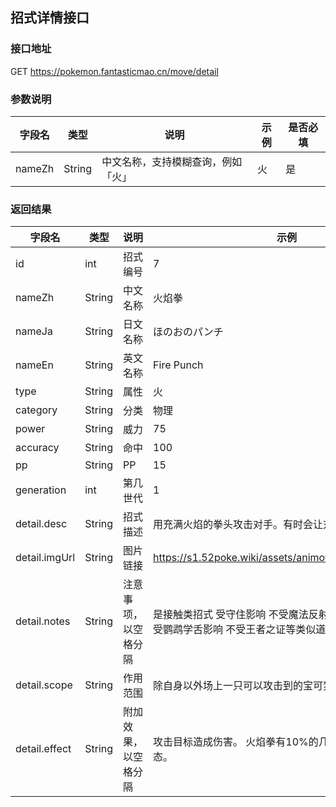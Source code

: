 ## 招式详情接口

### 接口地址
GET https://pokemon.fantasticmao.cn/move/detail

### 参数说明
字段名 | 类型 | 说明 | 示例 | 是否必填
--- | --- | --- | --- | ---
nameZh | String | 中文名称，支持模糊查询，例如「火」 | 火 | 是

### 返回结果
字段名 | 类型 | 说明 | 示例
--- | --- | --- | ---
id | int | 招式编号 | 7
nameZh | String | 中文名称 | 火焰拳
nameJa | String | 日文名称 | ほのおのパンチ
nameEn | String | 英文名称 | Fire Punch
type | String | 属性 | 火
category  | String | 分类 | 物理
power | String | 威力 | 75
accuracy | String | 命中 | 100
pp | String | PP | 15
generation | int | 第几世代 | 1
detail.desc | String  | 招式描述 | 用充满火焰的拳头攻击对手。有时会让对手陷入灼伤状态。
detail.imgUrl | String | 图片链接 | https://s1.52poke.wiki/assets/animoves/AniMove007.gif
detail.notes | String | 注意事项，以空格分隔 | 是接触类招式 受守住影响 不受魔法反射影响 不可以被抢夺 受鹦鹉学舌影响 不受王者之证等类似道具影响
detail.scope | String | 作用范围 | 除自身以外场上一只可以攻击到的宝可梦
detail.effect | String | 附加效果，以空格分隔 | 攻击目标造成伤害。 火焰拳有10%的几率使目标陷入灼伤状态。